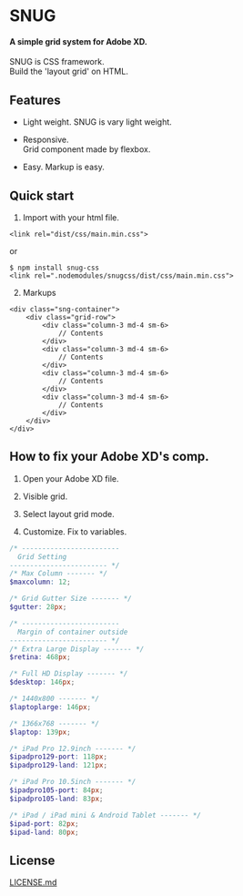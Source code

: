 # SNUG  
#### A simple grid system for Adobe XD.  
SNUG is CSS framework.  
Build the 'layout grid' on HTML.  

## Features

* Light weight.
SNUG is vary light weight.  
  
* Responsive.  
Grid component made by flexbox.  
  
* Easy.
Markup is easy.  
  

## Quick start

1. Import with your html file.  
```
<link rel="dist/css/main.min.css">
```

or

```
$ npm install snug-css
<link rel=".nodemodules/snugcss/dist/css/main.min.css">
```


2. Markups  
```
<div class="sng-container">
    <div class="grid-row">
        <div class="column-3 md-4 sm-6>
            // Contents
        </div>
        <div class="column-3 md-4 sm-6>
            // Contents
        </div>
        <div class="column-3 md-4 sm-6>
            // Contents
        </div>
        <div class="column-3 md-4 sm-6>
            // Contents
        </div>
    </div>
</div>
```

## How to fix your Adobe XD's comp.

1. Open your Adobe XD file.

2. Visible grid.

3. Select layout grid mode.

4. Customize.
Fix to variables.

```_adobexd.scss
/* ------------------------
  Grid Setting
------------------------ */
/* Max Column ------- */
$maxcolumn: 12;

/* Grid Gutter Size ------- */
$gutter: 28px;

/* ------------------------
  Margin of container outside
------------------------ */
/* Extra Large Display ------- */
$retina: 468px;

/* Full HD Display ------- */
$desktop: 146px;

/* 1440x800 ------- */
$laptoplarge: 146px;

/* 1366x768 ------- */
$laptop: 139px;

/* iPad Pro 12.9inch ------- */
$ipadpro129-port: 118px;
$ipadpro129-land: 121px;

/* iPad Pro 10.5inch ------- */
$ipadpro105-port: 84px;
$ipadpro105-land: 83px;

/* iPad / iPad mini & Android Tablet ------- */
$ipad-port: 82px;
$ipad-land: 80px;
```

## License
[LICENSE.md](https://github.com/snugcss/snug/blob/master/LICENSE.md)
